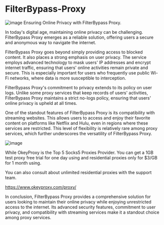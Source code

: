 # FilterBypass-Proxy
![image](https://github.com/OkeyProxyCom/FilterBypass-Proxy/assets/150340973/6a57bc85-e522-41a1-9787-419bc09121db)
Ensuring Online Privacy with FilterBypass Proxy.

In today's digital age, maintaining online privacy can be challenging. FilterBypass Proxy emerges as a reliable solution, offering users a secure and anonymous way to navigate the internet.

FilterBypass Proxy goes beyond simply providing access to blocked content. It also places a strong emphasis on user privacy. The service employs advanced technology to mask users' IP addresses and encrypt internet traffic, ensuring that users' online activities remain private and secure. This is especially important for users who frequently use public Wi-Fi networks, where data is more susceptible to interception.

FilterBypass Proxy's commitment to privacy extends to its policy on user logs. Unlike some proxy services that keep records of users' activities, FilterBypass Proxy maintains a strict no-logs policy, ensuring that users' online privacy is upheld at all times.

One of the standout features of FilterBypass Proxy is its compatibility with streaming websites. This allows users to access and enjoy their favorite content on platforms like Netflix and Hulu, even in regions where these services are restricted. This level of flexibility is relatively rare among proxy services, which further underscores the versatility of FilterBypass Proxy.

![image](https://github.com/OkeyProxyCom/FilterBypass-Proxy/assets/150340973/eab92751-9b93-470d-a1ff-a4c0658361d0)

While OkeyProxy is the Top 5 Socks5 Proxies Provider. You can get a 1GB test proxy free trial for one day using and residential proxies only for $3/GB for 1 month using. 

You can also consult about unlimited residential proxies with the support team. 

https://www.okeyproxy.com/proxy/

In conclusion, FilterBypass Proxy provides a comprehensive solution for users looking to maintain their online privacy while enjoying unrestricted access to the internet. Its advanced security features, commitment to user privacy, and compatibility with streaming services make it a standout choice among proxy services.

